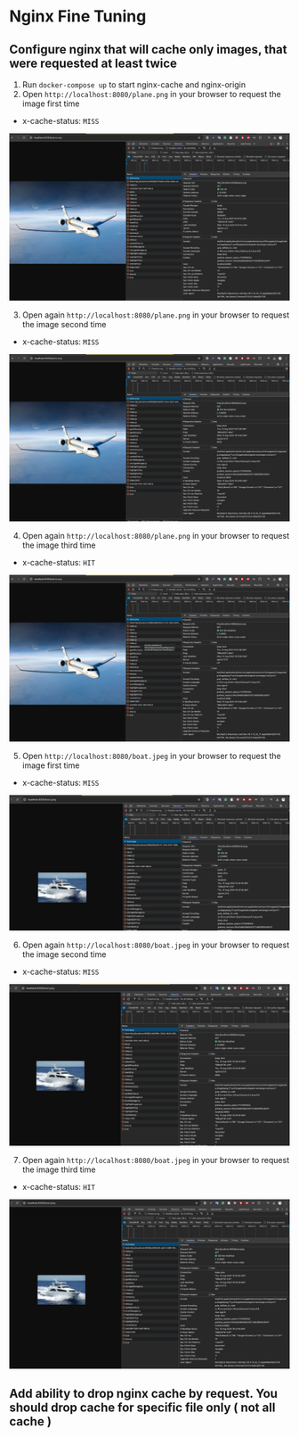# Nginx Fine Tuning

## Configure nginx that will cache only images, that were requested at least twice

1. Run `docker-compose up` to start nginx-cache and nginx-origin
2. Open `http://localhost:8080/plane.png` in your browser to request the image first time

- x-cache-status: `MISS`

![1.png](images/1.png)

3. Open again `http://localhost:8080/plane.png` in your browser to request the image second time

- x-cache-status: `MISS`

![1.png](images/2.png)

4. Open again `http://localhost:8080/plane.png` in your browser to request the image third time

- x-cache-status: `HIT`

![1.png](images/3.png)

5. Open `http://localhost:8080/boat.jpeg` in your browser to request the image first time

- x-cache-status: `MISS`

![1.png](images/4.png)


6. Open again `http://localhost:8080/boat.jpeg` in your browser to request the image second time

- x-cache-status: `MISS`

![1.png](images/5.png)

7. Open again `http://localhost:8080/boat.jpeg` in your browser to request the image third time

- x-cache-status: `HIT`

![1.png](images/6.png)

## Add ability to drop nginx cache by request. You should drop cache for specific file only ( not all cache )

